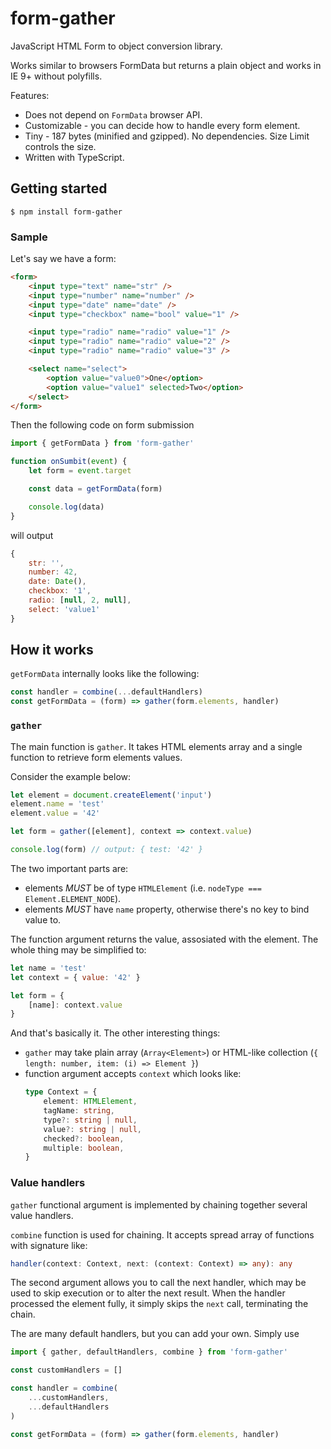 # form-gather

JavaScript HTML Form to object conversion library.

Works similar to browsers FormData but returns a plain object and works in IE 9+ without polyfills.

Features:
* Does not depend on `FormData` browser API.
* Customizable - you can decide how to handle every form element.
* Tiny - 187 bytes (minified and gzipped). No dependencies. Size Limit controls the size.
* Written with TypeScript.

## Getting started

```
$ npm install form-gather
```

### Sample

Let's say we have a form:


```html
<form>
    <input type="text" name="str" />
    <input type="number" name="number" />
    <input type="date" name="date" />
    <input type="checkbox" name="bool" value="1" />

    <input type="radio" name="radio" value="1" />
    <input type="radio" name="radio" value="2" />
    <input type="radio" name="radio" value="3" />

    <select name="select">
        <option value="value0">One</option>
        <option value="value1" selected>Two</option>
    </select>
</form>
```

Then the following code on form submission

```js
import { getFormData } from 'form-gather'

function onSumbit(event) {
    let form = event.target

    const data = getFormData(form)

    console.log(data)
}
```

will output

```js
{
    str: '',
    number: 42,
    date: Date(),
    checkbox: '1',
    radio: [null, 2, null],
    select: 'value1'
}
```

## How it works

`getFormData` internally looks like the following:

```js
const handler = combine(...defaultHandlers)
const getFormData = (form) => gather(form.elements, handler)
```

### `gather`

The main function is `gather`. It takes HTML elements array and a single function to retrieve form elements values.

Consider the example below:

```js
let element = document.createElement('input')
element.name = 'test'
element.value = '42'

let form = gather([element], context => context.value)

console.log(form) // output: { test: '42' }
```

The two important parts are:
* elements *MUST* be of type `HTMLElement` (i.e. `nodeType === Element.ELEMENT_NODE`).
* elements *MUST* have `name` property, otherwise there's no key to bind value to.

The function argument returns the value, assosiated with the element. The whole thing may be simplified to:

```js
let name = 'test'
let context = { value: '42' }

let form = {
    [name]: context.value
}
```

And that's basically it. The other interesting things:
* `gather` may take plain array (`Array<Element>`) or HTML-like collection (`{ length: number, item: (i) => Element }`)
* function argument accepts `context` which looks like:
    ```ts
    type Context = {
        element: HTMLElement,
        tagName: string,
        type?: string | null,
        value?: string | null,
        checked?: boolean,
        multiple: boolean,
    }
    ```

### Value handlers

`gather` functional argument is implemented by chaining together several value handlers.

`combine` function is used for chaining. It accepts spread array of functions with signature like:

```ts
handler(context: Context, next: (context: Context) => any): any
```

The second argument allows you to call the next handler,
which may be used to skip execution or to alter the next result.
When the handler processed the element fully, it simply skips the `next` call, terminating the chain.

The are many default handlers, but you can add your own. Simply use

```js
import { gather, defaultHandlers, combine } from 'form-gather'

const customHandlers = []

const handler = combine(
    ...customHandlers,
    ...defaultHandlers
)

const getFormData = (form) => gather(form.elements, handler)
```

